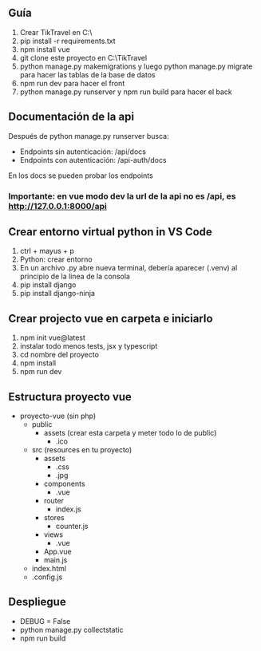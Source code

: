 ## Guía

1. Crear TikTravel en C:\
2. pip install -r requirements.txt
4. npm install vue
5. git clone este proyecto en C:\TikTravel
6. python manage.py makemigrations y luego python manage.py migrate para hacer las tablas de la base de datos
8. npm run dev para hacer el front
9. python manage.py runserver y npm run build para hacer el back

## Documentación de la api
Después de python manage.py runserver busca:
- Endpoints sin autenticación: /api/docs
- Endpoints con autenticación: /api-auth/docs

En los docs se pueden probar los endpoints

### Importante: en vue modo dev la url de la api no es /api, es http://127.0.0.1:8000/api

## Crear entorno virtual python in VS Code

1. ctrl + mayus + p
2. Python: crear entorno
3. En un archivo .py abre nueva terminal, debería aparecer (.venv) al principio de la linea de la consola
4. pip install django
5. pip install django-ninja

## Crear projecto vue en carpeta e iniciarlo
1. npm init vue@latest
2. instalar todo menos tests, jsx y typescript
3. cd nombre del proyecto
4. npm install
5. npm run dev

## Estructura proyecto vue
- proyecto-vue (sin php)
  - public
    - assets (crear esta carpeta y meter todo lo de public)
      - .ico
  - src (resources en tu proyecto)
    - assets
      - .css
      - .jpg
    - components
      - .vue
    - router
      - index.js
    - stores
      - counter.js
    - views
      - .vue
    - App.vue
    - main.js
  - index.html
  - .config.js

## Despliegue
- DEBUG = False
- python manage.py collectstatic
- npm run build
